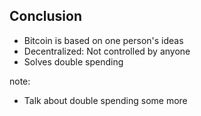 ## Conclusion

- Bitcoin is based on one person's ideas
- Decentralized: Not controlled by anyone
- Solves double spending

note:
- Talk about double spending some more
